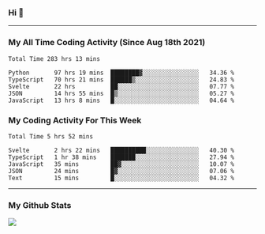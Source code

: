 ### Hi 🙂

---

### My All Time Coding Activity (Since Aug 18th 2021)
<!--START_SECTION:waka-all-->
```text
Total Time 283 hrs 13 mins

Python       97 hrs 19 mins  ████████▓░░░░░░░░░░░░░░░░   34.36 % 
TypeScript   70 hrs 21 mins  ██████▒░░░░░░░░░░░░░░░░░░   24.83 % 
Svelte       22 hrs          ██░░░░░░░░░░░░░░░░░░░░░░░   07.77 % 
JSON         14 hrs 55 mins  █▒░░░░░░░░░░░░░░░░░░░░░░░   05.27 % 
JavaScript   13 hrs 8 mins   █░░░░░░░░░░░░░░░░░░░░░░░░   04.64 % 
```
<!--END_SECTION:waka-all-->

### My Coding Activity For This Week
<!--START_SECTION:waka-week-->
```text
Total Time 5 hrs 52 mins

Svelte       2 hrs 22 mins   ██████████░░░░░░░░░░░░░░░   40.30 % 
TypeScript   1 hr 38 mins    ███████░░░░░░░░░░░░░░░░░░   27.94 % 
JavaScript   35 mins         ██▓░░░░░░░░░░░░░░░░░░░░░░   10.07 % 
JSON         24 mins         █▓░░░░░░░░░░░░░░░░░░░░░░░   07.06 % 
Text         15 mins         █░░░░░░░░░░░░░░░░░░░░░░░░   04.32 % 
```
<!--END_SECTION:waka-week-->

---

### My Github Stats
[![](https://github-readme-stats.vercel.app/api?username=eroxl&count_private=true&show_icons=true&include_all_commits=true&theme=onedark)](https://github.com/Eroxl)
